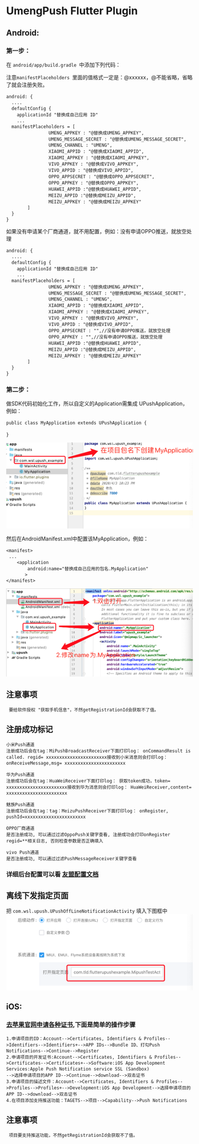 # UmengPush Flutter Plugin


## Android:
### 第一步：
在 `android/app/build.gradle `中添加下列代码：

注意`manifestPlaceholders `里面的值格式一定是：@xxxxxx，@不能省略，省略了就会注册失败。

```
android: {
  ....
  defaultConfig {
    applicationId "替换成自己应用 ID"
    ...
  manifestPlaceholders = [
                UMENG_APPKEY : "@替换成UMENG_APPKEY",
                UMENG_MESSAGE_SECRET : "@替换成UMENG_MESSAGE_SECRET",
                UMENG_CHANNEL : "UMENG",
                XIAOMI_APPID : "@替换成XIAOMI_APPID",
                XIAOMI_APPKEY : "@替换成XIAOMI_APPKEY",
                VIVO_APPKEY : "@替换成VIVO_APPKEY",
                VIVO_APPID : "@替换成VIVO_APPID",
                OPPO_APPSECRET : "@替换成OPPO_APPSECRET",
                OPPO_APPKEY : "@替换成OPPO_APPKEY",
                HUAWEI_APPID :"@替换成HUAWEI_APPID",
                MEIZU_APPID :"@替换成MEIZU_APPID",
                MEIZU_APPKEY : "@替换成MEIZU_APPKEY"
        ]
  }
}
```

如果没有申请某个厂商通道，就不用配置，例如：没有申请OPPO推送，就放空处理

```
android: {
  ....
  defaultConfig {
    applicationId "替换成自己应用 ID"
    ...
  manifestPlaceholders = [
                UMENG_APPKEY : "@替换成UMENG_APPKEY",
                UMENG_MESSAGE_SECRET : "@替换成UMENG_MESSAGE_SECRET",
                UMENG_CHANNEL : "UMENG",
                XIAOMI_APPID : "@替换成XIAOMI_APPID",
                XIAOMI_APPKEY : "@替换成XIAOMI_APPKEY",
                VIVO_APPKEY : "@替换成VIVO_APPKEY",
                VIVO_APPID : "@替换成VIVO_APPID",
                OPPO_APPSECRET : "",//没有申请OPPO推送，就放空处理
                OPPO_APPKEY : "",//没有申请OPPO推送，就放空处理
                HUAWEI_APPID :"@替换成HUAWEI_APPID",
                MEIZU_APPID :"@替换成MEIZU_APPID",
                MEIZU_APPKEY : "@替换成MEIZU_APPKEY"
        ]
  }
}
```

### 第二步：


做SDK代码初始化工作，所以自定义的Application需集成 UPushApplication，例如：
```
public class MyApplication extends UPushApplication {

}
```
![avatar](Image/myapplication.png)



然后在AndroidManifest.xml中配置该MyApplication，例如：

```
<manifest>
 ...
    <application
        android:name="替换成自己应用的包名.MyApplication"
       >
</manifest>
```
![avatar](Image/androidmanifest.png)


## 注意事项 

```
 要给软件授权 "获取手机信息"，不然getRegistrationId会获取不了值。
```

## 注册成功标记
```
小米Push通道
注册成功后会在tag：MiPushBroadcastReceiver下面打印log： onCommandResult is called. regid= xxxxxxxxxxxxxxxxxxxxxxx接收到小米消息则会打印log： onReceiveMessage,msg= xxxxxxxxxxxxxxxxxxxxxxx
```

```
华为Push通道
注册成功后会在tag：HuaWeiReceiver下面打印log： 获取token成功，token= xxxxxxxxxxxxxxxxxxxxxxx接收到华为消息则会打印log： HuaWeiReceiver,content= xxxxxxxxxxxxxxxxxxxxxxx

```

```
魅族Push通道
注册成功后会在tag：tag：MeizuPushReceiver下面打印log： onRegister, pushId=xxxxxxxxxxxxxxxxxxxxxxx
```

```
OPPO厂商通道
是否注册成功, 可以通过过滤OppoPush关键字查看, 注册成功会打印onRegister regid=**相关日志, 否则检查参数是否正确填入
```

```
vivo Push通道
是否注册成功, 可以通过过滤PushMessageReceiver关键字查看
```
### 详细后台配置可以看 [友盟配置文档](https://developer.umeng.com/docs/67966/detail/98589)


## 离线下发指定页面
把 `com.wsl.upush.UPushOffLineNotificationActivity` 填入下图框中
![avatar](Image/umeng_push.png)


## iOS: 
### [去苹果官网申请各种证书](https://developer.apple.com/),下面是简单的操作步骤
```
1.申请项目的ID：Account-->Certificates, Identifiers & Profiles-->Identifiers-->Identifiers+-->APP IDs-->Bundle ID、打勾Push Notifications-->Continue-->Register
2.申请项目的开发证书:Account-->Certificates, Identifiers & Profiles-->Certificates-->Certificates+-->Software:iOS App Development  Services:Apple Push Notification service SSL (Sandbox)
-->选择申请项目的APP ID-->Continue-->download-->双击证书
3.申请项目的描述文件：Account-->Certificates, Identifiers & Profiles-->Profiles-->Profiles+-->Development:iOS App Development-->选择申请项目的APP ID-->download-->双击证书
4.在项目添加支持推送功能：TAGETS-->项目-->Capability-->Push Notifications
```
## 注意事项 
```
 项目要支持推送功能，不然getRegistrationId会获取不了值。
```

